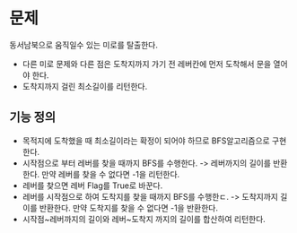 # 문제

동서남북으로 움직일수 있는 미로를 탈출한다.

- 다른 미로 문제와 다른 점은 도착지까지 가기 전 레버칸에 먼저 도착해서 문을 열어야 한다.
- 도착지까지 걸린 최소길이를 리턴한다.

## 기능 정의

- 목적지에 도착했을 때 최소길이라는 확정이 되어야 하므로 BFS알고리즘으로 구현한다.
- 시작점으로 부터 레버를 찾을 때까지 BFS를 수행한다. -> 레버까지의 길이를 반환한다. 만약 레버를 찾을 수 없다면 -1을 리턴한다.
- 레버를 찾으면 레버 Flag를 True로 바꾼다.
- 레버를 시작점으로 하여 도착지를 찾을 때까지 BFS를 수행한ㄷ. -> 도착지까지 길이를 반환한다. 만약 도착지를 찾을 수 없다면 -1을 반환한다.
- 시작점~레버까지의 길이와 레버~도착지 까지의 길이를 합산하여 리턴한다.
